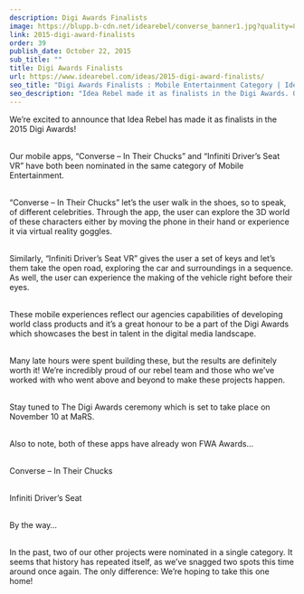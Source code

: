 ```yaml
---
description: Digi Awards Finalists
image: https://blupp.b-cdn.net/idearebel/converse_banner1.jpg?quality=80&width=800
link: 2015-digi-award-finalists
order: 39
publish_date: October 22, 2015
sub_title: ""
title: Digi Awards Finalists
url: https://www.idearebel.com/ideas/2015-digi-award-finalists/
seo_title: "Digi Awards Finalists : Mobile Entertainment Category | Idea Rebel"
seo_description: "Idea Rebel made it as finalists in the Digi Awards. Our mobile apps for Converse & Infinity were nominated in the category of Mobile Entertainment."
---
```

We’re excited to announce that Idea Rebel has made it as finalists in the 2015 Digi Awards!

\
Our mobile apps, “Converse – In Their Chucks” and “Infiniti Driver’s Seat VR” have both been nominated in the same category of Mobile Entertainment.

\
“Converse – In Their Chucks” let’s the user walk in the shoes, so to speak, of different celebrities.  Through the app, the user can explore the 3D world of these characters either by moving the phone in their hand or experience it via virtual reality goggles.

\
Similarly, “Infiniti Driver’s Seat VR” gives the user a set of keys and let’s them take the open road, exploring the car and surroundings in a sequence.  As well, the user can experience the making of the vehicle right before their eyes.

\
These mobile experiences reflect our agencies capabilities of developing world class products and it’s a great honour to be a part of the Digi Awards which showcases the best in talent in the digital media landscape.

\
Many late hours were spent building these, but the results are definitely worth it!  We’re incredibly proud of our rebel team and those who we’ve worked with who went above and beyond to make these projects happen.

\
Stay tuned to The Digi Awards ceremony which is set to take place on November 10 at MaRS.

\
Also to note, both of these apps have already won FWA Awards…

\
Converse – In Their Chucks

\
Infiniti Driver’s Seat

\
By the way…

\
In the past, two of our other projects were nominated in a single category.  It seems that history has repeated itself, as we’ve snagged two spots this time around once again. The only difference: We’re hoping to take this one home!
